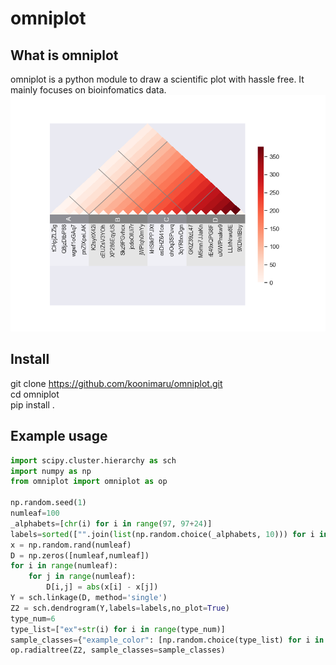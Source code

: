 # omniplot

## What is omniplot

omniplot is a python module to draw a scientific plot with hassle free. It mainly focuses on bioinfomatics data.
![example](example.png "example")

## Install

git clone https://github.com/koonimaru/omniplot.git <br>
cd omniplot <br>
pip install .

## Example usage
```python
import scipy.cluster.hierarchy as sch
import numpy as np
from omniplot import omniplot as op

np.random.seed(1)
numleaf=100
_alphabets=[chr(i) for i in range(97, 97+24)]
labels=sorted(["".join(list(np.random.choice(_alphabets, 10))) for i in range(numleaf)])
x = np.random.rand(numleaf)
D = np.zeros([numleaf,numleaf])
for i in range(numleaf):
    for j in range(numleaf):
        D[i,j] = abs(x[i] - x[j])
Y = sch.linkage(D, method='single')
Z2 = sch.dendrogram(Y,labels=labels,no_plot=True)
type_num=6
type_list=["ex"+str(i) for i in range(type_num)]
sample_classes={"example_color": [np.random.choice(type_list) for i in range(numleaf)]}
op.radialtree(Z2, sample_classes=sample_classes)
```